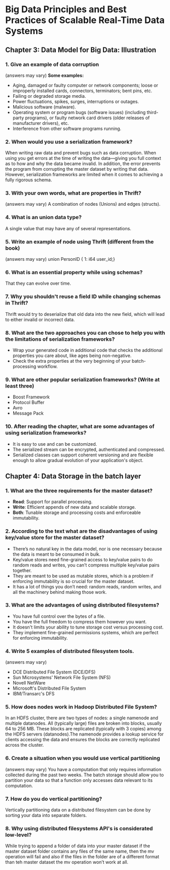 # Big Data Principles and Best Practices of Scalable Real-Time Data Systems
 
## Chapter 3: Data Model for Big Data: Illustration

### 1. Give an example of data corruption 
(answers may vary)
**Some examples:**
- Aging, damaged or faulty computer or network components; loose or improperly installed cards, connectors, terminators; bent pins, etc.
- Failing or degraded storage media.
- Power fluctuations, spikes, surges, interruptions or outages.
- Malicious software (malware).
- Operating system or program bugs (software issues) (including third-party programs), or faulty network card drivers (older releases of manufacturer drivers), etc.
- Interference from other software programs running.

### 2. When would you use a serialization framework?
When writing raw data and prevent bugs such as data corruption. When using you get errors at the time of writing the data—giving you full context as to how and why the data became invalid. In addition, the error prevents the program from corrupting the master dataset
by writing that data. However, serialization frameworks are limited when it comes to achieving a fully rigorous schema.

### 3. With your own words, what are properties in Thrift?
(answers may vary)
A combination of nodes (Unions) and edges (structs).

### 4. What is an union data type?
A single value that may have any of several representations. 

### 5. Write an example of node using Thrift (different from the book)
(answers may vary)
union PersonID { 1: i64 user_id;}

### 6. What is an essential property while using schemas?  
That they can evolve over time.

### 7. Why you shouldn't reuse a field ID while changing schemas in Thrift?
Thrift would try to deserialize that old data into the new field, which will lead to either invalid or incorrect data. 

### 8. What are the two approaches you can chose to help you with the limitations of serialization frameworks?
- Wrap your generated code in additional code that checks the additional properties you care about, like ages being non-negative. 
- Check the extra properties at the very  beginning of your batch-processing workflow.

### 9. What are other popular serialization frameworks? (Write at least three)
- Boost Framework
- Protocol Buffer
- Avro
- Message Pack

### 10. After reading the chapter, what are some advantages of using serialization frameworks?
- It is easy to use and can be customized.
- The serialized stream can be encrypted, authenticated and compressed.
- Serialized classes can support coherent versioning and are flexible enough to allow gradual evolution of your application's object.

## Chapter 4: Data Storage in the batch layer

### 1. What are the three requirements for the master dataset?
- **Read**: Support for parallel processing.
- **Write**: Efficient appends of new data and scalable storage.
- **Both**: Tunable storage and processing costs and enforceable immutability.

### 2. According to the text what are the disadvantages of using key/value store for the master dataset?
- There’s no natural key in the data model, nor is one necessary because the data is meant to be consumed in bulk.
- Key/value stores need fine-grained access to key/value pairs to do random reads and writes, you can’t compress multiple key/value pairs together.
- They are meant to be used  as mutable stores, which is a problem if enforcing immutability is so crucial for the  master dataset.
- It has a lot of things you don’t need: random reads, random writes, and all the machinery behind making those work.

### 3. What are the advantages of using distributed filesystems?
- You have full control over the bytes of a file.
- You have the full freedom to compress them however you want. 
- It doesn't limits your ability to  tune storage cost versus processing cost.
- They implement fine-grained permissions systems, which are perfect for enforcing immutability.

### 4. Write 5 examples of distributed filesystem tools.
(answers may vary)
- DCE Distributed File System (DCE/DFS)
- Sun Microsystems' Network File System (NFS)
- Novell NetWare
- Microsoft's Distributed File System
- IBM/Transarc's DFS

### 5. How does nodes work in Hadoop Distributed File System?
In an HDFS cluster, there are two types of nodes: a single namenode and multiple datanodes. All (typically large) files are broken
into blocks, usually 64 to 256 MB. These blocks are replicated (typically with 3 copies) among the HDFS servers (datanodes).The namenode provides a lookup service for clients accessing the data and ensures the blocks are correctly replicated across the cluster.

### 6. Create a situation when you would use vertical partitioning
(answers may vary)
You have a computation that only requires information collected during the past two weeks. The batch storage should allow you to partition your data so that a function only accesses data relevant to its computation.

### 7. How do you do vertical partitioning?
Vertically partitioning data on a distributed filesystem can be done by sorting your data into separate folders.

### 8. Why using distributed filesystems API's is considerated low-level?
While trying to append a folder of data into your master dataset if the master dataset folder contains any files of the same name, then the mv operation will fail and also if the files in the folder are of a different format than teh master dataset the mv operation won’t work at all.
